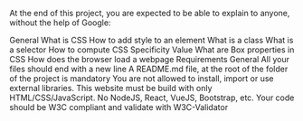 At the end of this project, you are expected to be able to explain to anyone, without the help of Google:

General What is CSS How to add style to an element What is a class What is a selector How to compute CSS Specificity Value What are Box properties in CSS How does the browser load a webpage Requirements General All your files should end with a new line A README.md file, at the root of the folder of the project is mandatory You are not allowed to install, import or use external libraries. This website must be build with only HTML/CSS/JavaScript. No NodeJS, React, VueJS, Bootstrap, etc. Your code should be W3C compliant and validate with W3C-Validator
